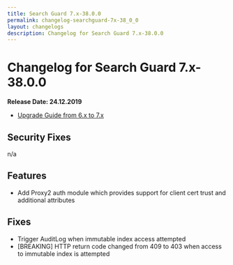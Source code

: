```yaml
---
title: Search Guard 7.x-38.0.0
permalink: changelog-searchguard-7x-38_0_0
layout: changelogs
description: Changelog for Search Guard 7.x-38.0.0
---
```

<!--- Copyright 2020 floragunn GmbH -->

# Changelog for Search Guard 7.x-38.0.0

**Release Date: 24.12.2019**

* [Upgrade Guide from 6.x to 7.x](sg-upgrade-6-7)

## Security Fixes 

n/a

## Features

* Add Proxy2 auth module which provides support for client cert trust and additional attributes
  
## Fixes

* Trigger AuditLog when immutable index access attempted
* [BREAKING] HTTP return code changed from 409 to 403 when access to immutable index is attempted




